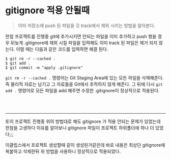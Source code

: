 # gitignore 적용 안될때 

> 이미 저장소에 push 된 파일을 깃 track에서 제외 시키는 방법을 알아본다.



한참 프로젝트를 진행중 git에 추가시키면 안되는 파일을 이미 추가하고 push 했을 경우 뒤늦게 .gitignore에 제외 시킬 파일을 입력해도 이미 track 된 파일은 제거 되지 않는다. 이럴 때는 다음과 같은 코드를 입력하면 해결 된다.

```shell
$ git rm -r --cached .
$ git add .
$ git commit -m "apply .gitignore"
```



`git rm -r --cached .` 명령어는 Git Staging Area에 있는 모든 파일을 삭제해준다. 즉 물리적 자료는 남기고 그 자료들을 Git에서 추적하지 않게 해준다. 그 뒤에 다시 `git add .` 명령어로 모든 파일을 add 해주면 수정한 .gitignore이 정상적으로 적용된다. 





<br>
<br>

---

토이 프로젝트 진행중 위의 방법대로 해도 gitignore 가 적용 안되는 문제가 있었는데 한참을 고생하다 이유를 알아보니 gitignore 파일이 프로젝트 하위폴더에 하나 더 있었다;;;

이클립스에서 프로젝트 생성할때 같이 생성된거같은데 바로 내용은 최상단 gitignore에 복붙하고 삭제한뒤 위 방법을 사용하니 정상적으로 적용되었다.
